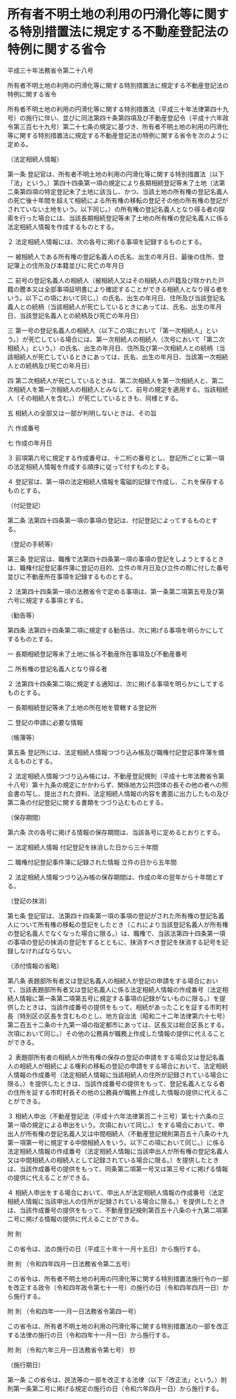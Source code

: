 # 所有者不明土地の利用の円滑化等に関する特別措置法に規定する不動産登記法の特例に関する省令

平成三十年法務省令第二十八号

所有者不明土地の利用の円滑化等に関する特別措置法に規定する不動産登記法の特例に関する省令

所有者不明土地の利用の円滑化等に関する特別措置法（平成三十年法律第四十九号）の施行に伴い、並びに同法第四十条第四項及び不動産登記令（平成十六年政令第三百七十九号）第二十七条の規定に基づき、所有者不明土地の利用の円滑化等に関する特別措置法に規定する不動産登記法の特例に関する省令を次のように定める。

（法定相続人情報）

第一条 登記官は、所有者不明土地の利用の円滑化等に関する特別措置法（以下「法」という。）第四十四条第一項の規定により長期相続登記等未了土地（法第二条第四項の特定登記未了土地に該当し、かつ、当該土地の所有権の登記名義人の死亡後十年間を超えて相続による所有権の移転の登記その他の所有権の登記がされていない土地をいう。以下同じ。）の所有権の登記名義人となり得る者の探索を行った場合には、当該長期相続登記等未了土地の所有権の登記名義人に係る法定相続人情報を作成するものとする。

２ 法定相続人情報には、次の各号に掲げる事項を記録するものとする。

一 被相続人である所有権の登記名義人の氏名、出生の年月日、最後の住所、登記簿上の住所及び本籍並びに死亡の年月日

二 前号の登記名義人の相続人（被相続人又はその相続人の戸籍及び除かれた戸籍の謄本又は全部事項証明書により確認することができる相続人となり得る者をいう。以下この項において同じ。）の氏名、出生の年月日、住所及び当該登記名義人との続柄（当該相続人が死亡しているときにあっては、氏名、出生の年月日、当該登記名義人との続柄及び死亡の年月日）

三 第一号の登記名義人の相続人（以下この項において「第一次相続人」という。）が死亡している場合には、第一次相続人の相続人（次号において「第二次相続人」という。）の氏名、出生の年月日、住所及び第一次相続人との続柄（当該相続人が死亡しているときにあっては、氏名、出生の年月日、当該第一次相続人との続柄及び死亡の年月日）

四 第二次相続人が死亡しているときは、第二次相続人を第一次相続人と、第二次相続人を第一次相続人の相続人とみなして、前号の規定を適用する。当該相続人（その相続人を含む。）が死亡しているときも、同様とする。

五 相続人の全部又は一部が判明しないときは、その旨

六 作成番号

七 作成の年月日

３ 前項第六号に規定する作成番号は、十二桁の番号とし、登記所ごとに第一項の法定相続人情報を作成する順序に従って付すものとする。

４ 登記官は、第一項の法定相続人情報を電磁的記録で作成し、これを保存するものとする。

（付記登記）

第二条 法第四十四条第一項の事項の登記は、付記登記によってするものとする。

（登記の手続等）

第三条 登記官は、職権で法第四十四条第一項の事項の登記をしようとするときは、職権付記登記事件簿に登記の目的、立件の年月日及び立件の際に付した番号並びに不動産所在事項を記録するものとする。

２ 法第四十四条第一項の法務省令で定める事項は、第一条第二項第五号及び第六号に規定する事項とする。

（勧告等）

第四条 法第四十四条第二項に規定する勧告は、次に掲げる事項を明らかにしてするものとする。

一 長期相続登記等未了土地に係る不動産所在事項及び不動産番号

二 所有権の登記名義人となり得る者

２ 法第四十四条第二項に規定する通知は、次に掲げる事項を明らかにしてするものとする。

一 長期相続登記等未了土地の所在地を管轄する登記所

二 登記の申請に必要な情報

（帳簿等）

第五条 登記所には、法定相続人情報つづり込み帳及び職権付記登記事件簿を備えるものとする。

２ 法定相続人情報つづり込み帳には、不動産登記規則（平成十七年法務省令第十八号）第十九条の規定にかかわらず、関係地方公共団体の長その他の者への照会書の写し、提出された資料、法定相続人情報の内容を書面に出力したもの及び第二条の付記登記に関する書類をつづり込むものとする。

（保存期間）

第六条 次の各号に掲げる情報の保存期間は、当該各号に定めるとおりとする。

一 法定相続人情報 付記登記を抹消した日から三十年間

二 職権付記登記事件簿に記録された情報 立件の日から五年間

２ 法定相続人情報つづり込み帳の保存期間は、作成の年の翌年から十年間とする。

（登記の抹消）

第七条 登記官は、法第四十四条第一項の事項の登記がされた所有権の登記名義人について所有権の移転の登記をしたとき（これにより当該登記名義人が所有権の登記名義人でなくなった場合に限る。）は、職権で、当該法第四十四条第一項の事項の登記の抹消の登記をするとともに、抹消すべき登記を抹消する記号を記録しなければならない。

（添付情報の省略）

第八条 表題部所有者又は登記名義人の相続人が登記の申請をする場合において、当該表題部所有者又は登記名義人に係る法定相続人情報の作成番号（法定相続人情報に第一条第二項第五号に規定する事項の記録がないものに限る。）を提供したときは、当該作成番号の提供をもって、相続があったことを証する市町村長（特別区の区長を含むものとし、地方自治法（昭和二十二年法律第六十七号）第二百五十二条の十九第一項の指定都市にあっては、区長又は総合区長とする。次項において同じ。）その他の公務員が職務上作成した情報の提供に代えることができる。

２ 表題部所有者の相続人が所有権の保存の登記の申請をする場合又は登記名義人の相続人が相続による権利の移転の登記の申請をする場合において、法定相続人情報の作成番号（法定相続人情報に当該相続人の住所が記録されている場合に限る。）を提供したときは、当該作成番号の提供をもって、登記名義人となる者の住所を証する市町村長その他の公務員が職務上作成した情報の提供に代えることができる。

３ 相続人申出（不動産登記法（平成十六年法律第百二十三号）第七十六条の三第一項の規定による申出をいう。次項において同じ。）をする場合において、申出人が所有権の登記名義人又は中間相続人（不動産登記規則第百五十八条の十九第一項第一号に規定する中間相続人をいう。以下この項において同じ。）に係る法定相続人情報の作成番号（法定相続人情報に当該申出人が所有権の登記名義人又は中間相続人の相続人として記録されている場合に限る。）を提供したときは、当該作成番号の提供をもって、同条第二項第一号又は第三号イに掲げる情報の提供に代えることができる。

４ 相続人申出をする場合において、申出人が法定相続人情報の作成番号（法定相続人情報に当該申出人の住所が記録されている場合に限る。）を提供したときは、当該作成番号の提供をもって、不動産登記規則第百五十八条の十九第二項第二号に掲げる情報の提供に代えることができる。

附 則

この省令は、法の施行の日（平成三十年十一月十五日）から施行する。

附 則 （令和四年四月一日法務省令第二五号）

この省令は、所有者不明土地の利用の円滑化等に関する特別措置法施行令の一部を改正する政令（令和四年政令第七十一号）の施行の日（令和四年四月一日）から施行する。

附 則 （令和四年一一月一日法務省令第四一号）

この省令は、所有者不明土地の利用の円滑化等に関する特別措置法の一部を改正する法律の施行の日（令和四年十一月一日）から施行する。

附 則 （令和六年三月一日法務省令第七号） 抄

（施行期日）

第一条 この省令は、民法等の一部を改正する法律（以下「改正法」という。）附則第一条第二号に掲げる規定の施行の日（令和六年四月一日）から施行する。
